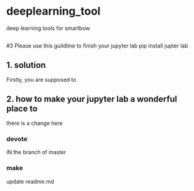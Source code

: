 # deeplearning_tool
deep learning tools for smartbow
##

#3 Please use this guildline to finish your jupyter lab 
	pip install jupter lab

## 1. solution


Firstly, you are supposed to 

## 2. how to make your jupyter lab a wonderful place to 
there is a change here

### devote 


IN the branch of master

### make 


update readme.md